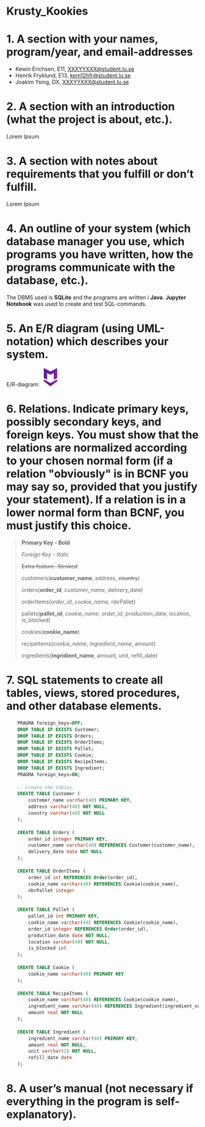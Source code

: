 # Krusty_Kookies

# 1. **A section with your names, program/year, and email-addresses**
- Kewin Erichsen, E11, XXXYYXXX@student.lu.se
- Henrik Fryklund, E13, kem12hfr@student.lu.se
- Joakim Ysing, DX, XXXYYXXX@student.lu.se

# 2. **A section with an introduction (what the project is about, etc.).**
Lorem Ipsum

# 3. **A section with notes about requirements that you fulfill or don’t fulfill.**
Lorem Ipsum

# 4. **An outline of your system (which database manager you use, which programs you have written, how the programs communicate with the database, etc.).**
The DBMS used is **SQLite** and the programs are written i **Java**. **Jupyter Notebook** was used to create and test SQL-commands.

# 5. **An E/R diagram (using UML-notation) which describes your system.**
E/R-diagram: 
![alt text](https://github.com/adam-p/markdown-here/raw/master/src/common/images/icon48.png "UML-notation of databse structure")


# 6. **Relations. Indicate primary keys, possibly secondary keys, and foreign keys. You must show that the relations are normalized according to your chosen normal form (if a relation "obviously" is in BCNF you may say so, provided that you justify your statement). If a relation is in a lower normal form than BCNF, you must justify this choice.**
> **Primary Key - Bold**
>
>*Foreign Key - Italic*
>
>~~Extra feature- Stroked~~
>
>customers(**customer_name**, address, ~~country~~)
>
>orders(**order_id**, *customer_name*, delivery_date)
>
>orderItems(*order_id*, *cookie_name*, nbrPallet)
>
>pallets(**pallet_id**, *cookie_name*, *order_id*, production_date, location, is_blocked)
>
>cookies(**cookie_name**)
>
>recipeItems(*cookie_name*, *ingredient_name*, amount)
>
>ingredients(**ingridient_name**, amount, unit, refill_date)

# 7. **SQL statements to create all tables, views, stored procedures, and other database elements.**
```SQL
	PRAGMA foreign_keys=OFF;
    DROP TABLE IF EXISTS Customer;
    DROP TABLE IF EXISTS Orders;
    DROP TABLE IF EXISTS OrderItems;
    DROP TABLE IF EXISTS Pallet;
    DROP TABLE IF EXISTS Cookie;
    DROP TABLE IF EXISTS RecipeItems;
    DROP TABLE IF EXISTS Ingredient;
    PRAGMA foreign_keys=ON;
    
    -- Create the tables.
    CREATE TABLE Customer (
    	customer_name varchar(40) PRIMARY KEY,
    	address varchar(40) NOT NULL,
    	country varchar(40) NOT NULL
    );
    
    CREATE TABLE Orders (
    	order_id integer PRIMARY KEY,
    	customer_name varchar(40) REFERENCES Customer(customer_name),
    	delivery_date date NOT NULL
    );
    
    CREATE TABLE OrderItems (
    	order_id int REFERENCES Order(order_id),
    	cookie_name varchar(40) REFERENCES Cookie(cookie_name),
    	nbrPallet integer
    );
    
    CREATE TABLE Pallet (
    	pallet_id int PRIMARY KEY,
    	cookie_name varchar(40) REFERENCES Cookie(cookie_name),
    	order_id integer REFERENCES Order(order_id),
    	production_date date NOT NULL,
    	location varchar(40) NOT NULL,
    	is_blocked int
    );
    
    CREATE TABLE Cookie (
    	cookie_name varchar(40) PRIMARY KEY
    );
    
    CREATE TABLE RecipeItems (
    	cookie_name varchar(40) REFERENCES Cookie(cookie_name),
    	ingredient_name varchar(40) REFERENCES Ingredient(ingredient_name),
    	amount real NOT NULL
    );
    
    CREATE TABLE Ingredient (
    	ingredient_name varchar(40) PRIMARY KEY,
    	amount real NOT NULL,
    	unit varchar(2) NOT NULL,
    	refill_date date
    ); 
   ```

# 8. **A user’s manual (not necessary if everything in the program is self-explanatory).**

